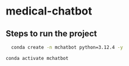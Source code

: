 # medical-chatbot

## Steps to run the project 

````bash
  conda create -n mchatbot python=3.12.4 -y

  ````

  ````bash
  conda activate mchatbot

  ````


